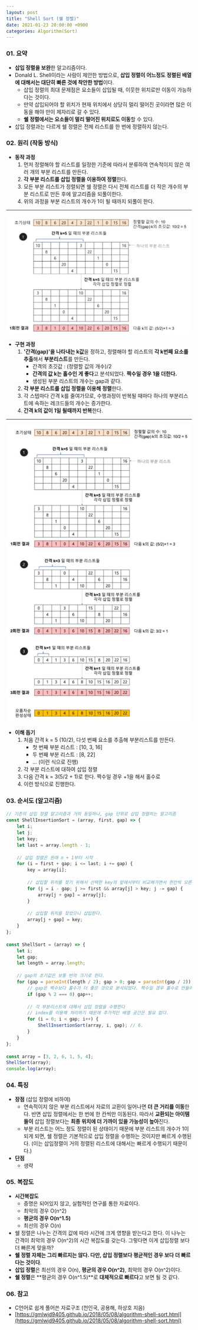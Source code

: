```yaml
---
layout: post
title: "Shell Sort (쉘 정렬)"
date: 2021-01-23 20:00:00 +0900
categories: Algorithm(Sort)
---
```


### 01. 요약

- **삽입 정렬을 보완**한 알고리즘이다.
- Donald L. Shell이라는 사람이 제안한 방법으로, **삽입 정렬이 어느정도 정렬된 배열에 대해서는 대단히 빠른 것에 착안한 방법**이다.
  - 삽입 정렬의 최대 문제점은 요소들이 삽입될 때, 이웃한 위치로만 이동이 가능하다는 것이다.
  - 만약 삽입되어야 할 위치가 현재 위치에서 상당히 멀리 떨어진 곳이라면 많은 이동을 해야 만이 제자리로 갈 수 있다.
  - **쉘 정렬에서는 요소들이 멀리 떨어진 위치로도 이동**할 수 있다.
- 삽입 정렬과는 다르게 쉘 정렬은 전체 리스트를 한 번에 정렬하지 않는다.

### 02. 원리 (작동 방식)

- **동작 과정**
  1. 먼저 정렬해야 할 리스트를 일정한 기준에 따라서 분류하여 연속적이지 않은 여러 개의 부분 리스트를 만든다.
  2. **각 부분 리스트를 삽입 정렬을 이용하여 정렬**한다.
  3. 모든 부분 리스트가 정렬되면 쉘 정렬은 다시 전체 리스트를 더 작은 개수의 부분 리스트로 만든 후에 알고리즘을 되풀이한다.
  4. 위의 과정을 부분 리스트의 개수가 1이 될 때까지 되풀이 한다.

---

![shellsort 동작 과정 한 단계](/public/img/Sort/shellsort1.JPG)

- **구현 과정**
  1. **'간격(gap)'을 나타내는 k값**을 정하고, 정렬해야 할 리스트의 **각 k번째 요소를 추출**해서 **부분리스트**를 만든다.
     - 간격의 초깃값 : (정렬할 값의 개수)/2
     - **간격의 값 k는 홀수인 게 좋다**고 분석되었다. **짝수일 경우 1을 더한다.**
     - 생성된 부분 리스트의 개수는 gap과 같다.
  2. **각 부분 리스트를 삽입 정렬을 이용해 정렬**한다.
  3. 각 스텝마다 간격 k를 줄여가므로, 수행과정이 반복될 때마다 하나의 부분리스트에 속하는 레크드들의 개수는 증가한다.
  4. **간격 k의 값이 1일 될때까지 반복**한다.

---

![shellsort 동작 과정 전체](/public/img/Sort/shellsort2.JPG)

- **이해 돕기**
  1. 처음 간격 k = 5 (10/2), 다섯 번째 요소를 추출해 부분리스트를 만든다.
     - 첫 번째 부분 리스트 : [10, 3, 16]
     - 두 번째 부분 리스트 : [8, 22]
     - ... (이런 식으로 진행)
  2. 각 부분 리스트에 대하여 삽입 정렬
  3. 다음 간격 k = 3(5/2 + 1)로 한다. 짝수일 경우 +1을 해서 홀수로
  4. 이런 방식으로 진행한다.

### 03. 순서도 (알고리즘)

```jsx
// 기존의 삽입 정렬 알고리즘과 거의 동일하나, gap 단위로 삽입 정렬하는 알고리즘
const ShellInsertionSort = (array, first, gap) => {
	let i;
	let j;
	let key;
	let last = array.length - 1;

	// 삽입 정렬은 원래 n + 1부터 시작
	for (i = first + gap; i <= last; i += gap) {
		key = array[i];

		// 삽입할 위치를 찾기 위해서 선택한 key의 앞에서부터 비교해가면서 한칸씩 오른쪽으로 민다.
		for (j = i - gap; j >= first && array[j] > key; j -= gap) {
			array[j + gap] = array[j];
		}

		// 삽입할 위치를 찾았으니 삽입한다.
		array[j + gap] = key;
	}
};

const ShellSort = (array) => {
	let i;
	let gap;
	let length = array.length;

	// gap의 초기값은 보통 반의 크기로 한다.
	for (gap = parseInt(length / 2); gap > 0; gap = parseInt(gap / 2)) {
		// gap은 짝수보다 홀수가 더 좋은 것으로 분석되었다. 짝수일 경우 홀수로 만들어준다.
		if (gap % 2 === 0) gap++;

		// 각 부분리스트에 대해서 삽입 정렬을 수행한다
		// index를 이용해 처리하기 때문에 추가적인 배열 공간은 필요 없다.
		for (i = 0; i < gap; i++) {
			ShellInsertionSort(array, i, gap); // 6.
		}
	}
};

const array = [3, 2, 6, 1, 5, 4];
ShellSort(array);
console.log(array);
```

### 04. 특징

- **장점** (삽입 정렬에 비하여)
  - 연속적이지 않은 부분 리스트에서 자료의 교환이 일어나면 **더 큰 거리를 이동**한다. 반면 삽입 정렬에서는 한 번에 한 칸씩만 이동된다. 따라서 **교환되는 아이템들이** 삽입 정렬보다는 **최종 위치에 더 가까이 있을 가능성이 높아**진다.
  - 부분 리스트는 어느 정도 정렬이 된 상태이기 때문에 부분 리스트의 개수가 1이 되게 되면, 쉘 정렬은 기본적으로 삽입 정렬을 수행하는 것이지만 빠르게 수행된다. (이는 삽입정렬이 거의 정렬된 리스트에 대해서는 빠르게 수행되기 때문이다.)
- **단점**
  - 생략

### 05. 복잡도

- **시간복잡도**
  - 증명은 되어있지 않고, 실험적인 연구를 통한 자료이다.
  - 최악의 경우 O(n^2)
  - **평균의 경우 O(n^1.5)**
  - 최선의 경우 O(n)
- 쉘 정렬은 나누는 간격의 값에 따라 시간에 크게 영향을 받는다고 한다. 이 나누는 간격이 최악의 경우 O(n^2)의 시간 복잡도를 갖는다. 그렇다면 이게 삽입정렬 보다 더 빠른게 맞을까?
- **쉘 정렬 자체는 그리 빠르지는 않다. 다만, 삽입 정렬보다 평균적인 경우 보다 더 빠르다는 것이다**.
- **삽입 정렬**은 최선의 경우 O(n), **평균의 경우 O(n^2)**, 최악의 경우 O(n^2)이다.
- **쉘 정렬**은 **평균의 경우 O(n^1.5)**로 **대체적으로 빠르다**고 보면 될 것 같다.

### 06. 참고

- C언어로 쉽게 풀어쓴 자료구조 (천인국, 공용해, 하상호 지음)
- [https://gmlwjd9405.github.io/2018/05/08/algorithm-shell-sort.html](https://gmlwjd9405.github.io/2018/05/08/algorithm-shell-sort.html)
